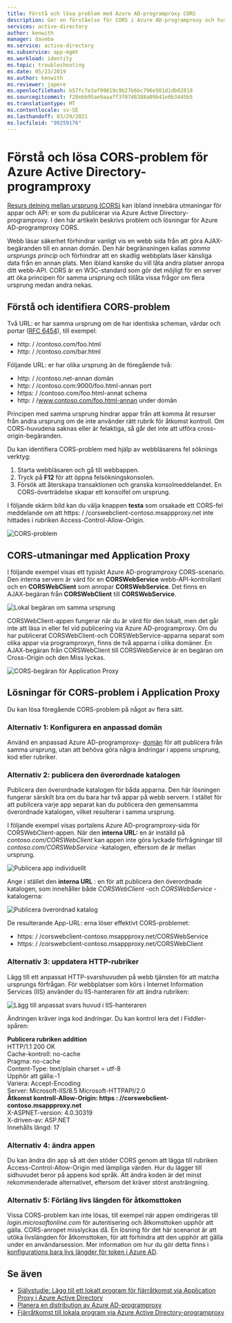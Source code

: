 ```yaml
---
title: Förstå och lösa problem med Azure AD-programproxy CORS
description: Ger en förståelse för CORS i Azure AD-programproxy och hur du kan identifiera och lösa CORS-problem.
services: active-directory
author: kenwith
manager: daveba
ms.service: active-directory
ms.subservice: app-mgmt
ms.workload: identity
ms.topic: troubleshooting
ms.date: 05/23/2019
ms.author: kenwith
ms.reviewer: japere
ms.openlocfilehash: b57fc7e3af99819c9b27b6bc796e501d1db02818
ms.sourcegitcommit: f28ebb95ae9aaaff3f87d8388a09b41e0b3445b5
ms.translationtype: MT
ms.contentlocale: sv-SE
ms.lasthandoff: 03/29/2021
ms.locfileid: "99259176"
---
```

# <a name="understand-and-solve-azure-active-directory-application-proxy-cors-issues"></a>Förstå och lösa CORS-problem för Azure Active Directory-programproxy

[Resurs delning mellan ursprung (CORS)](https://www.w3.org/TR/cors/) kan ibland innebära utmaningar för appar och API: er som du publicerar via Azure Active Directory-programproxy. I den här artikeln beskrivs problem och lösningar för Azure AD-programproxy CORS.

Webb läsar säkerhet förhindrar vanligt vis en webb sida från att göra AJAX-begäranden till en annan domän. Den här begränsningen kallas *samma ursprungs princip* och förhindrar att en skadlig webbplats läser känsliga data från en annan plats. Men ibland kanske du vill låta andra platser anropa ditt webb-API. CORS är en W3C-standard som gör det möjligt för en server att öka principen för samma ursprung och tillåta vissa frågor om flera ursprung medan andra nekas.

## <a name="understand-and-identify-cors-issues"></a>Förstå och identifiera CORS-problem

Två URL: er har samma ursprung om de har identiska scheman, värdar och portar ([RFC 6454](https://tools.ietf.org/html/rfc6454)), till exempel:

-   http: \/ /contoso.com/foo.html
-   http: \/ /contoso.com/bar.html

Följande URL: er har olika ursprung än de föregående två:

-   http: \/ /contoso.net-annan domän
-   http: \/ /contoso.com:9000/foo.html-annan port
-   https: \/ /contoso.com/foo.html-annat schema
-   http: \/ /www.contoso.com/foo.html-annan under domän

Principen med samma ursprung hindrar appar från att komma åt resurser från andra ursprung om de inte använder rätt rubrik för åtkomst kontroll. Om CORS-huvudena saknas eller är felaktiga, så går det inte att utföra cross-origin-begäranden. 

Du kan identifiera CORS-problem med hjälp av webbläsarens fel söknings verktyg:

1. Starta webbläsaren och gå till webbappen.
1. Tryck på **F12** för att öppna felsökningskonsolen.
1. Försök att återskapa transaktionen och granska konsolmeddelandet. En CORS-överträdelse skapar ett konsolfel om ursprung.

I följande skärm bild kan du välja knappen **testa** som orsakade ett CORS-fel meddelande om att https: \/ /corswebclient-contoso.msappproxy.net inte hittades i rubriken Access-Control-Allow-Origin.

![CORS-problem](./media/application-proxy-understand-cors-issues/image3.png)

## <a name="cors-challenges-with-application-proxy"></a>CORS-utmaningar med Application Proxy

I följande exempel visas ett typiskt Azure AD-programproxy CORS-scenario. Den interna servern är värd för en **CORSWebService** webb-API-kontrollant och en **CORSWebClient** som anropar **CORSWebService**. Det finns en AJAX-begäran från **CORSWebClient** till **CORSWebService**.

![Lokal begäran om samma ursprung](./media/application-proxy-understand-cors-issues/image1.png)

CORSWebClient-appen fungerar när du är värd för den lokalt, men det går inte att läsa in eller fel vid publicering via Azure AD-programproxy. Om du har publicerat CORSWebClient-och CORSWebService-apparna separat som olika appar via programproxyn, finns de två apparna i olika domäner. En AJAX-begäran från CORSWebClient till CORSWebService är en begäran om Cross-Origin och den Miss lyckas.

![CORS-begäran för Application Proxy](./media/application-proxy-understand-cors-issues/image2.png)

## <a name="solutions-for-application-proxy-cors-issues"></a>Lösningar för CORS-problem i Application Proxy

Du kan lösa föregående CORS-problem på något av flera sätt.

### <a name="option-1-set-up-a-custom-domain"></a>Alternativ 1: Konfigurera en anpassad domän

Använd en anpassad Azure AD-programproxy- [domän](./application-proxy-configure-custom-domain.md) för att publicera från samma ursprung, utan att behöva göra några ändringar i appens ursprung, kod eller rubriker. 

### <a name="option-2-publish-the-parent-directory"></a>Alternativ 2: publicera den överordnade katalogen

Publicera den överordnade katalogen för båda apparna. Den här lösningen fungerar särskilt bra om du bara har två appar på webb servern. I stället för att publicera varje app separat kan du publicera den gemensamma överordnade katalogen, vilket resulterar i samma ursprung.

I följande exempel visas portalens Azure AD-programproxy-sida för CORSWebClient-appen.  När den **interna URL:** en är inställd på *contoso.com/CORSWebClient* kan appen inte göra lyckade förfrågningar till *contoso.com/CORSWebService* -katalogen, eftersom de är mellan ursprung. 

![Publicera app individuellt](./media/application-proxy-understand-cors-issues/image4.png)

Ange i stället den **interna URL** : en för att publicera den överordnade katalogen, som innehåller både *CORSWebClient* -och *CORSWebService* -katalogerna:

![Publicera överordnad katalog](./media/application-proxy-understand-cors-issues/image5.png)

De resulterande App-URL: erna löser effektivt CORS-problemet:

- https: \/ /corswebclient-contoso.msappproxy.net/CORSWebService
- https: \/ /corswebclient-contoso.msappproxy.net/CORSWebClient

### <a name="option-3-update-http-headers"></a>Alternativ 3: uppdatera HTTP-rubriker

Lägg till ett anpassat HTTP-svarshuvuden på webb tjänsten för att matcha ursprungs förfrågan. För webbplatser som körs i Internet Information Services (IIS) använder du IIS-hanteraren för att ändra rubriken:

![Lägg till anpassat svars huvud i IIS-hanteraren](./media/application-proxy-understand-cors-issues/image6.png)

Ändringen kräver inga kod ändringar. Du kan kontrol lera det i Fiddler-spåren:

**Publicera rubriken addition**\
HTTP/1.1 200 OK \
Cache-kontroll: no-cache \
Pragma: no-cache \
Content-Type: text/plain charset = utf-8 \
Upphör att gälla:-1 \
Variera: Accept-Encoding \
Server: Microsoft-IIS/8.5 Microsoft-HTTPAPI/2.0 \
**Åtkomst kontroll-Allow-Origin: https \: //corswebclient-contoso.msappproxy.net**\
X-ASPNET-version: 4.0.30319 \
X-driven-av: ASP.NET \
Innehålls längd: 17

### <a name="option-4-modify-the-app"></a>Alternativ 4: ändra appen

Du kan ändra din app så att den stöder CORS genom att lägga till rubriken Access-Control-Allow-Origin med lämpliga värden. Hur du lägger till sidhuvudet beror på appens kod språk. Att ändra koden är det minst rekommenderade alternativet, eftersom det kräver störst ansträngning.

### <a name="option-5-extend-the-lifetime-of-the-access-token"></a>Alternativ 5: Förläng livs längden för åtkomsttoken

Vissa CORS-problem kan inte lösas, till exempel när appen omdirigeras till *login.microsoftonline.com* för autentisering och åtkomsttoken upphör att gälla. CORS-anropet misslyckas då. En lösning för det här scenariot är att utöka livslängden för åtkomsttoken, för att förhindra att den upphör att gälla under en användarsession. Mer information om hur du gör detta finns i [konfigurations bara livs längder för token i Azure AD](../develop/active-directory-configurable-token-lifetimes.md).

## <a name="see-also"></a>Se även
- [Självstudie: Lägg till ett lokalt program för fjärråtkomst via Application Proxy i Azure Active Directory](application-proxy-add-on-premises-application.md) 
- [Planera en distribution av Azure AD-programproxy](application-proxy-deployment-plan.md) 
- [Fjärråtkomst till lokala program via Azure Active Directory-programproxy](application-proxy.md)